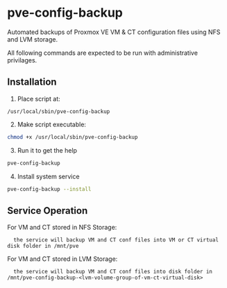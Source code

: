 # pve-config-backup

Automated backups of Proxmox VE VM & CT configuration files using NFS and LVM storage.

All following commands are expected to be run with administrative privilages.

## Installation

1. Place script at:
```
/usr/local/sbin/pve-config-backup
```
2. Make script executable:
```bash
chmod +x /usr/local/sbin/pve-config-backup
```
3. Run it to get the help
```bash
pve-config-backup
```
4. Install system service
```bash
pve-config-backup --install
```

## Service Operation

For VM and CT stored in NFS Storage:
```
  the service will backup VM and CT conf files into VM or CT virtual disk folder in /mnt/pve
```
For VM and CT stored in LVM Storage:
```
  the service will backup VM and CT conf files into disk folder in /mnt/pve-config-backup-<lvm-volume-group-of-vm-ct-virtual-disk>
```
